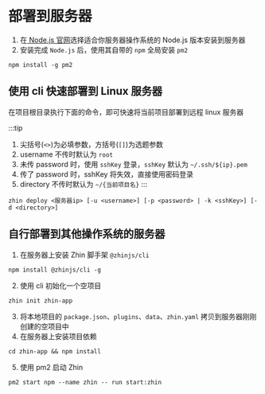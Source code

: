 # 部署到服务器

1. 在[ Node.js 官网](https://nodejs.org/en/download/)选择适合你服务器操作系统的 Node.js 版本安装到服务器
2. 安装完成 `Node.js` 后，使用其自带的 `npm` 全局安装 `pm2`

```shell
npm install -g pm2
```

## 使用 cli 快速部署到 Linux 服务器

在项目根目录执行下面的命令，即可快速将当前项目部署到远程 linux 服务器

:::tip
1. 尖括号(`<>`)为必填参数，方括号(`[]`)为选题参数
2. username 不传时默认为 `root`
3. 未传 password 时，使用 `sshKey` 登录，`sshKey` 默认为 `~/.ssh/${ip}.pem`
4. 传了 password 时，sshKey 将失效，直接使用密码登录
5. directory 不传时默认为 `~/{当前项目名}`
:::

```shell
zhin deploy <服务器ip> [-u <username>] [-p <password> | -k <sshKey>] [-d <directory>]
```

## 自行部署到其他操作系统的服务器

1. 在服务器上安装 Zhin 脚手架 `@zhinjs/cli`

```shell
npm install @zhinjs/cli -g
```

2. 使用 cli 初始化一个空项目

```shell
zhin init zhin-app
```

3. 将本地项目的 `package.json`、`plugins`、`data`、`zhin.yaml` 拷贝到服务器刚刚创建的空项目中
1. 在服务器上安装项目依赖

```shell
cd zhin-app && npm install
```

5. 使用 pm2 启动 Zhin

```shell
pm2 start npm --name zhin -- run start:zhin
```
